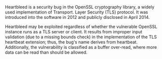 Heartbleed is a security bug in the OpenSSL cryptography library, a widely used implementation of Transport.
Layer Security (TLS) protocol. It was introduced into the software in 2012 and publicly disclosed in April 2014.

Heartbleed may be exploited regardless of whether the vulnerable OpenSSL instance runs as a TLS server or client.
It results from improper input validation (due to a missing bounds check) in the implementation of the TLS heartbeat
extension; thus, the bug's name derives from heartbeat. Additionally, the vulnerability is classified as a buffer
over-read, where more data can be read than should be allowed.
